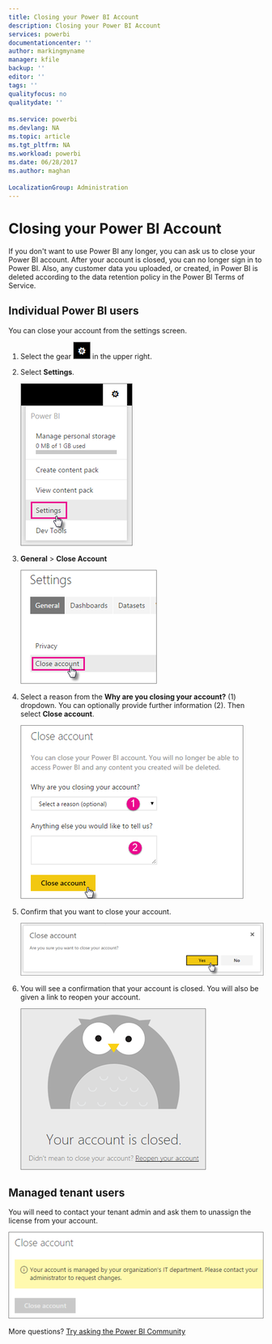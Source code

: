 ```yaml
---
title: Closing your Power BI Account
description: Closing your Power BI Account
services: powerbi
documentationcenter: ''
author: markingmyname
manager: kfile
backup: ''
editor: ''
tags: ''
qualityfocus: no
qualitydate: ''

ms.service: powerbi
ms.devlang: NA
ms.topic: article
ms.tgt_pltfrm: NA
ms.workload: powerbi
ms.date: 06/28/2017
ms.author: maghan

LocalizationGroup: Administration
---
```

# Closing your Power BI Account
If you don't want to use Power BI any longer, you can ask us to close your Power BI account.  After your account is closed, you can no longer sign in to Power BI.  Also, any customer data you uploaded, or created, in Power BI is deleted according to the data retention policy in the Power BI Terms of Service.

## Individual Power BI users
You can close your account from the settings screen.

1. Select the gear ![](media/service-admin-closing-your-account/gear.png) in the upper right.
2. Select **Settings**.
   
    ![](media/service-admin-closing-your-account/closeaccount-settings.png)
3. **General** > **Close Account**
   
    ![](media/service-admin-closing-your-account/closeaccount-settings2.png)
4. Select a reason from the  **Why are you closing your account?** (1) dropdown.  You can optionally provide further information (2). Then select **Close account**.
   
    ![](media/service-admin-closing-your-account/closeaccount-settings3.png)
5. Confirm that you want to close your account.
   
    ![](media/service-admin-closing-your-account/closeaccount-settings4.png)
6. You will see a confirmation that your account is closed. You will also be given a link to reopen your account.
   
    ![](media/service-admin-closing-your-account/closeaccount-settings5.png)

## Managed tenant users
You will need to contact your tenant admin and ask them to unassign the license from your account.

![](media/service-admin-closing-your-account/closeaccountmanaged.png)

More questions? [Try asking the Power BI Community](http://community.powerbi.com/)

